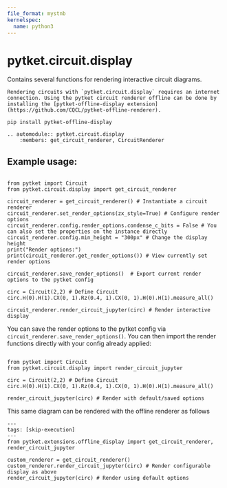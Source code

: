 ```yaml
---
file_format: mystnb
kernelspec:
  name: python3
---
```

# pytket.circuit.display

Contains several functions for rendering interactive circuit diagrams.

```{note}
Rendering circuits with `pytket.circuit.display` requires an internet connection. Using the pytket circuit renderer offline can be done by installing the [pytket-offline-display extension](https://github.com/CQCL/pytket-offline-renderer).
```

```
pip install pytket-offline-display
```

```{eval-rst}
.. automodule:: pytket.circuit.display
    :members: get_circuit_renderer, CircuitRenderer
```

## Example usage:

```{code-cell} ipython3

from pytket import Circuit
from pytket.circuit.display import get_circuit_renderer

circuit_renderer = get_circuit_renderer() # Instantiate a circuit renderer
circuit_renderer.set_render_options(zx_style=True) # Configure render options
circuit_renderer.config.render_options.condense_c_bits = False # You can also set the properties on the instance directly
circuit_renderer.config.min_height = "300px" # Change the display height
print("Render options:")
print(circuit_renderer.get_render_options()) # View currently set render options

circuit_renderer.save_render_options()  # Export current render options to the pytket config

circ = Circuit(2,2) # Define Circuit
circ.H(0).H(1).CX(0, 1).Rz(0.4, 1).CX(0, 1).H(0).H(1).measure_all()

circuit_renderer.render_circuit_jupyter(circ) # Render interactive display
```

You can save the render options to the pytket config via `circuit_renderer.save_render_options()`.
You can then import the render functions directly with your config already applied:

```{code-cell} ipython3

from pytket import Circuit
from pytket.circuit.display import render_circuit_jupyter

circ = Circuit(2,2) # Define Circuit
circ.H(0).H(1).CX(0, 1).Rz(0.4, 1).CX(0, 1).H(0).H(1).measure_all()

render_circuit_jupyter(circ) # Render with default/saved options
```

This same diagram can be rendered with the offline renderer as follows

```{code-cell} ipython3
---
tags: [skip-execution]
---
from pytket.extensions.offline_display import get_circuit_renderer, render_circuit_jupyter

custom_renderer = get_circuit_renderer()
custom_renderer.render_circuit_jupyter(circ) # Render configurable display as above
render_circuit_jupyter(circ) # Render using default options

